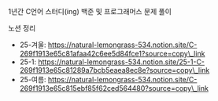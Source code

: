 1년간 C언어 스터디(ing)
백준 및 프로그래머스 문제 풀이



노션 정리

* 25-겨울: https://natural-lemongrass-534.notion.site/C-269f1913e65c81afaa42c6ee5d84fce1?source=copy\_link
* 25-1: https://natural-lemongrass-534.notion.site/25-1-C-269f1913e65c81289a7bcb5eaea8ec8e?source=copy\_link
* 25-여름: https://natural-lemongrass-534.notion.site/C-269f1913e65c815ebf85f62ced564480?source=copy\_link
